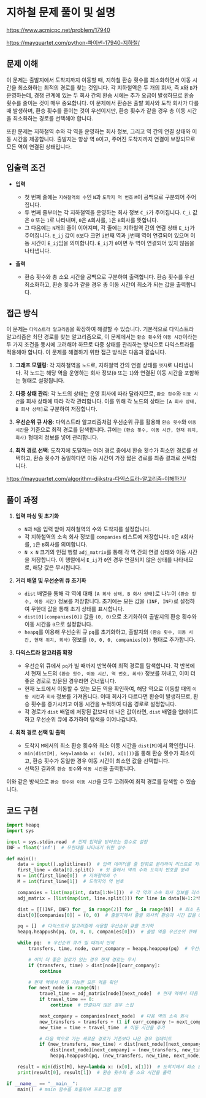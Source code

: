 # 지하철 문제 풀이 및 설명

<https://www.acmicpc.net/problem/17940>

<https://mayquartet.com/python-파이썬-17940-지하철/>

## 문제 이해

이 문제는 출발지에서 도착지까지 이동할 때, 지하철 환승 횟수를 최소화하면서 이동 시간을 최소화하는 최적의 경로를 찾는 것입니다. 각 지하철역은 두 개의 회사, 즉 `A`와 `B`가 운영하는데, 경쟁 관계에 있는 두 회사 간의 환승 시에는 추가 요금이 발생하므로 환승 횟수를 줄이는 것이 매우 중요합니다. 이 문제에서 환승은 출발 회사와 도착 회사가 다를 때 발생하며, 환승 횟수를 줄이는 것이 우선이지만, 환승 횟수가 같을 경우 총 이동 시간을 최소화하는 경로를 선택해야 합니다.

또한 문제는 지하철역 수와 각 역을 운영하는 회사 정보, 그리고 역 간의 연결 상태와 이동 시간을 제공합니다. 출발지는 항상 역 `0`이고, 주어진 도착지까지 연결이 보장되므로 모든 역이 연결된 상태입니다.

## 입출력 조건

- **입력**

  - 첫 번째 줄에는 `지하철역의 수`인 `N`과 `도착지 역 번호` `M`이 공백으로 구분되어 주어집니다.
  - 두 번째 줄부터는 각 지하철역을 운영하는 회사 정보 `C_i`가 주어집니다. `C_i` 값은 `0` 또는 `1`로 나타내며, `0`은 `A`회사를, `1`은 `B`회사를 뜻합니다.
  - 그 다음에는 `N`개의 줄이 이어지며, 각 줄에는 지하철역 간의 연결 상태 `E_ij`가 주어집니다. `E_ij` 값이 `0`보다 크면 `i`번째 역과 `j`번째 역이 연결되어 있으며 이동 시간이 `E_ij`임을 의미합니다. `E_ij`가 `0`이면 두 역이 연결되어 있지 않음을 나타냅니다.

- **출력**
  - 환승 횟수와 총 소요 시간을 공백으로 구분하여 출력합니다. 환승 횟수를 우선 최소화하고, 환승 횟수가 같을 경우 총 이동 시간이 최소가 되는 값을 출력합니다.

## 접근 방식

이 문제는 `다익스트라 알고리즘`을 확장하여 해결할 수 있습니다. 기본적으로 다익스트라 알고리즘은 최단 경로를 찾는 알고리즘으로, 이 문제에서는 `환승 횟수`와 `이동 시간`이라는 두 가지 조건을 동시에 고려해야 하므로 다중 상태를 관리하는 방식으로 다익스트라를 적용해야 합니다. 이 문제를 해결하기 위한 접근 방식은 다음과 같습니다.

1. **그래프 모델링**: 각 지하철역을 `노드`로, 지하철역 간의 연결 상태를 `엣지`로 나타냅니다. 각 노드는 해당 역을 운영하는 회사 정보(`0` 또는 `1`)와 연결된 이동 시간을 포함하는 형태로 설정됩니다.

2. **다중 상태 관리**: 각 노드의 상태는 운영 회사에 따라 달라지므로, `환승 횟수`와 `이동 시간`을 회사 상태에 따라 각각 관리합니다. 이를 위해 각 노드의 상태는 `[A 회사 상태, B 회사 상태]`로 구분하여 저장합니다.

3. **우선순위 큐 사용**: 다익스트라 알고리즘처럼 우선순위 큐를 활용해 `환승 횟수`와 `이동 시간`을 기준으로 최적 경로를 탐색합니다. 큐에는 `(환승 횟수, 이동 시간, 현재 위치, 회사)` 형태의 정보를 넣어 관리합니다.

4. **최적 경로 선택**: 도착지에 도달하는 여러 경로 중에서 환승 횟수가 최소인 경로를 선택하고, 환승 횟수가 동일하다면 이동 시간이 가장 짧은 경로를 최종 결과로 선택합니다.

<https://mayquartet.com/algorithm-dijkstra-다익스트라-알고리즘-이해하기/>

## 풀이 과정

1. **입력 파싱 및 초기화**

   - `N`과 `M`을 입력 받아 지하철역의 수와 도착지를 설정합니다.
   - 각 지하철역의 소속 회사 정보를 `companies` 리스트에 저장합니다. `0`은 `A`회사를, `1`은 `B`회사를 의미합니다.
   - `N x N` 크기의 인접 행렬 `adj_matrix`를 통해 각 역 간의 연결 상태와 이동 시간을 저장합니다. 이 행렬에서 `E_ij`가 `0`인 경우 연결되지 않은 상태를 나타내므로, 해당 값은 무시됩니다.

2. **거리 배열 및 우선순위 큐 초기화**

   - `dist` 배열을 통해 각 역에 대해 `[A 회사 상태, B 회사 상태]`로 나누어 `(환승 횟수, 이동 시간)` 정보를 저장합니다. 초기에는 모든 값을 `(INF, INF)`로 설정하여 무한대 값을 통해 초기 상태를 표시합니다.
   - `dist[0][companies[0]]` 값을 `(0, 0)`으로 초기화하여 출발지의 환승 횟수와 이동 시간을 `0`으로 설정합니다.
   - `heapq`를 이용해 우선순위 큐 `pq`를 초기화하고, 출발지의 `(환승 횟수, 이동 시간, 현재 위치, 회사)` 정보를 `(0, 0, 0, companies[0])` 형태로 추가합니다.

3. **다익스트라 알고리즘 확장**

   - 우선순위 큐에서 `pq`가 빌 때까지 반복하여 최적 경로를 탐색합니다. 각 반복에서 현재 노드의 `(환승 횟수, 이동 시간, 역 번호, 회사)` 정보를 꺼내고, 이미 더 좋은 경로로 방문된 경우라면 건너뜁니다.
   - 현재 노드에서 이동할 수 있는 모든 역을 확인하여, 해당 역으로 이동할 때의 `이동 시간`과 `회사` 정보를 가져옵니다. 이때 회사가 다르다면 환승이 발생하므로, 환승 횟수를 증가시키고 이동 시간을 누적하여 다음 경로로 설정합니다.
   - 각 경로가 `dist` 배열에 저장된 값보다 더 나은 값이라면, `dist` 배열을 업데이트하고 우선순위 큐에 추가하여 탐색을 이어나갑니다.

4. **최적 경로 선택 및 출력**
   - 도착지 `M`에서의 최소 환승 횟수와 최소 이동 시간을 `dist[M]`에서 확인합니다.
   - `min(dist[M], key=lambda x: (x[0], x[1]))`을 통해 환승 횟수가 최소이고, 환승 횟수가 동일한 경우 이동 시간이 최소인 값을 선택합니다.
   - 선택된 결과의 `환승 횟수`와 `이동 시간`을 출력합니다.

이와 같은 방식으로 `환승 횟수와 이동 시간`을 모두 고려하여 최적 경로를 탐색할 수 있습니다.

## 코드 구현

```python
import heapq
import sys

input = sys.stdin.read  # 전체 입력을 받아오는 함수로 설정
INF = float('inf')  # 무한대를 나타내기 위한 상수

def main():
    data = input().splitlines()  # 입력 데이터를 줄 단위로 분리하여 리스트로 저장
    first_line = data[0].split()  # 첫 줄에서 역의 수와 도착지 번호를 분리
    N = int(first_line[0])  # 지하철역의 수
    M = int(first_line[1])  # 도착지의 역 번호

    companies = list(map(int, data[1:N+1]))  # 각 역의 소속 회사 정보를 리스트로 변환
    adj_matrix = [list(map(int, line.split())) for line in data[N+1:2*N+1]]  # 역 간 연결 정보를 인접 행렬로 저장

    dist = [[(INF, INF) for _ in range(2)] for _ in range(N)]  # 최소 환승 횟수와 이동 시간을 저장할 배열, 각 역에 대해 A/B 두 가지 상태로 초기화
    dist[0][companies[0]] = (0, 0)  # 출발지에서 출발 회사의 환승과 시간 값을 0으로 설정

    pq = []  # 다익스트라 알고리즘에 사용할 우선순위 큐를 초기화
    heapq.heappush(pq, (0, 0, 0, companies[0]))  # 출발 역을 우선순위 큐에 추가, (환승, 시간, 역 번호, 회사) 형태로 저장

    while pq:  # 우선순위 큐가 빌 때까지 반복
        transfers, time, node, curr_company = heapq.heappop(pq)  # 우선순위 큐에서 가장 작은 값을 꺼냄

        # 이미 더 좋은 경로가 있는 경우 현재 경로는 무시
        if (transfers, time) > dist[node][curr_company]:
            continue

        # 현재 역에서 이동 가능한 모든 역을 확인
        for next_node in range(N):
            travel_time = adj_matrix[node][next_node]  # 현재 역에서 다음 역까지의 이동 시간
            if travel_time == 0:
                continue  # 연결되지 않은 경우 스킵

            next_company = companies[next_node]  # 다음 역의 소속 회사
            new_transfers = transfers + (1 if curr_company != next_company else 0)  # 회사가 다른 경우 환승 횟수를 증가
            new_time = time + travel_time  # 이동 시간을 추가

            # 다음 역으로 가는 새로운 경로가 기존보다 나은 경우 업데이트
            if (new_transfers, new_time) < dist[next_node][next_company]:
                dist[next_node][next_company] = (new_transfers, new_time)  # 최소 환승과 시간으로 업데이트
                heapq.heappush(pq, (new_transfers, new_time, next_node, next_company))  # 업데이트된 경로를 우선순위 큐에 추가

    result = min(dist[M], key=lambda x: (x[0], x[1]))  # 도착지에서 최소 환승과 최소 시간을 찾음
    print(result[0], result[1])  # 환승 횟수와 총 소요 시간을 출력

if __name__ == "__main__":
    main()  # main 함수를 호출하여 프로그램 실행
```
